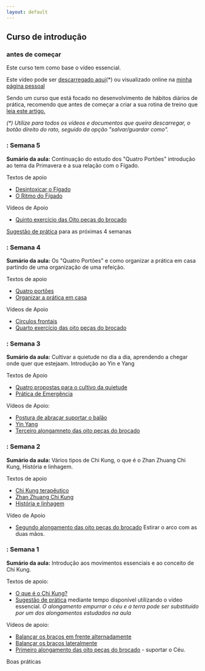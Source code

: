 ```yaml
---
layout: default
---
```

## Curso de introdução

### antes de começar

Este curso tem como base o vídeo essencial.

Este vídeo pode ser [descarregado aqui](http://vessencial.s3.amazonaws.com/video100dias-640.mp4)(*) ou visualizado online na [minha página pessoal](http://lourencoazevedo.com/video.html)

Sendo um curso que está focado no desenvolvimento de hábitos diários de prática, recomendo que antes de começar a criar a sua rotina de treino que [leia este artigo.](http://chikung101.s3.amazonaws.com/semana0/fortalecer-habitos.pdf)

_(*) Utilize para todos os vídeos e documentos que queira descarregar, o botão direito do rato, seguido da opção "salvar/guardar como"._

### : Semana 5

**Sumário da aula:** Continuação do estudo dos "Quatro Portões" introdução ao tema da Primavera e a sua relação com o Fígado.

Textos de apoio

+ [Desintoxicar o Fígado](http://lourencoazevedo.com/2014/05/22/figado2.html)
+ [O Ritmo do Fígado](http://lourencoazevedo.com/2014/06/11/figado3.html)

Vídeos de Apoio

+ [Quinto exercício das Oito peças do brocado](http://ck-language.s3.amazonaws.com/Bdj5.mp4)

[Sugestão de prática](data/s5/programaS5.html) para as próximas 4 semanas 

### : Semana 4

**Sumário da aula:** Os "Quatro Portões" e como organizar a prática em casa partindo de uma organização de uma refeição. 

Textos de apoio 

+ [Quatro portões](http://lourencoazevedo.com/2014/04/10/circular2.html)
+ [Organizar a prática em casa](data/s4/cozinhar-treino.pdf)

Vídeos de Apoio 

+ [Circulos frontais](http://ck-language.s3.amazonaws.com/circulos-frontais.mp4)
+ [Quarto exercício das oito peças do brocado](http://ck-language.s3.amazonaws.com/bdj4.mp4)

### : Semana 3

**Sumário da aula:** Cultivar a quietude no dia a dia, aprendendo a chegar onde quer que estejaam. Introdução ao Yin e Yang

Textos de Apoio

+ [Quatro propostas para o cultivo da quietude](http://lourencoazevedo.com/2013/04/10/quatro-formas-para-o-cultivo-da-quietude.html)
+ [Prática de Emergência](http://lourencoazevedo.com/2014/10/10/emergencia.html)

Vídeos de Apoio:

+ [Postura de abraçar suportar o balão](http://ck-language.s3.amazonaws.com/postura-madeira.jpg)
+ [Yin Yang](https://s3.eu-central-1.amazonaws.com/ck-regenerar/Mes2/Chi.mp4)
+ [Terceiro alongamneto das oito peças do brocado](http://ck-language.s3.amazonaws.com/bdj3.mp4)

### : Semana 2

**Sumário da aula:** Vários tipos de Chi Kung, o que é o Zhan Zhuang Chi Kung, História e linhagem. 

Textos de apoio

+ [Chi Kung terapêutico](http://chikung101.s3.amazonaws.com/semana2/chikung-terapeutico.pdf)
+ [Zhan Zhuang Chi Kung](http://chikung101.s3.amazonaws.com/semana2/zhan-zhuang.pdf)
+ [História e linhagem](http://chikung101.s3.amazonaws.com/semana2/linhagem.pdf)

Vídeo de Apoio

+ [Segundo alongamento das oito peças do brocado](http://ck-language.s3.amazonaws.com/bdj2.mp4) Estirar o arco com as duas mãos.

### : Semana 1

**Sumário da aula:** Introdução aos movimentos essenciais e ao conceito de Chi Kung.

Textos de apoio: 

+ [O que é o Chi Kung?](http://chikung101.s3.amazonaws.com/semana1/chikung.pdf)
+ [Sugestão de prática](http://chikung101.s3.amazonaws.com/semana1/proposta.pdf) mediante tempo disponível utilizando o vídeo essencial. *O alongamento empurrar o céu e a terra pode ser substituído por um dos alongamentos estudados na aula*

Vídeos de apoio:

+ [Balançar os braços em frente alternadamente](http://ck-language.s3.amazonaws.com/Balternadamente.m4v)
+ [Balançar os braços lateralmente](http://ck-language.s3.amazonaws.com/Blateralmente.m4v) 
+ [Primeiro alongamento das oito peças do brocado](http://ck-language.s3.amazonaws.com/alongamento1.mp4) - suportar o Céu.



Boas práticas
